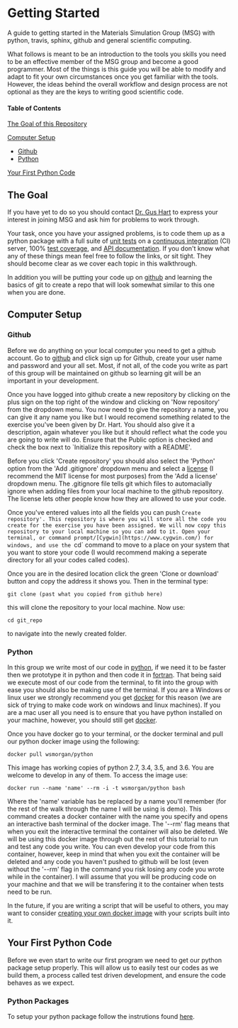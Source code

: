 # Getting Started

A guide to getting started in the Materials Simulation Group (MSG)
with python, travis, sphinx, github and general scientific computing.

What follows is meant to be an introduction to the tools you skills
you need to be an effective member of the MSG group and become a good
programmer. Most of the things is this guide you will be able to
modify and adapt to fit your own circumstances once you get familiar
with the tools. However, the ideas behind the overall workflow and
design process are not optional as they are the keys to writing good
scientific code.

#### Table of Contents

[The Goal of this Repository](#the-goal)

[Computer Setup](#computer-setup)
  * [Github](#github)
  * [Python](#python)

[Your First Python Code](#your-first-python-code)

## The Goal

If you have yet to do so you should contact [Dr. Gus
Hart](http://msg.byu.edu/) to express your interest in joining MSG and
ask him for problems to work through.

Your task, once you have your assigned problems, is to code them up as
a python package with a full suite of [unit
tests](https://en.wikipedia.org/wiki/Unit_testing) on a [continuous
integration](https://en.wikipedia.org/wiki/Continuous_integration)
(CI) server, 100% [test
coverage](https://en.wikipedia.org/wiki/Code_coverage), and [API
documentation](https://en.wikipedia.org/wiki/Application_programming_interface). If
you don't know what any of these things mean feel free to follow the
links, or sit tight. They should become clear as we cover each topic
in this walkthrough.

In addition you will be putting your code up on
[github](https://github.com/) and learning the basics of git to create
a repo that will look somewhat similar to this one when you are done.

## Computer Setup

### Github

Before we do anything on your local computer you need to get a github
account. Go to [github](https://github.com/) and click sign up for
Github, create your user name and password and your all set. Most, if
not all, of the code you write as part of this group will be
maintained on github so learning git will be an important in your
development.

Once you have logged into github create a new repository by clicking
on the plus sign on the top right of the window and clicking on 'Now
repository' from the dropdown menu. You now need to give the
repository a name, you can give it any name you like but I would
recomend something related to the exercise you've been given by
Dr. Hart. You should also give it a description, again whatever you
like but it should reflect what the code you are going to write will
do. Ensure that the Public option is checked and check the box next to
`Initialize this repository with a README'.

Before you click 'Create repository' you should also select the
'Python' option from the 'Add .gitignore' dropdown menu and select a
[license](https://choosealicense.com/) (I recommend the MIT license
for most purposes) from the 'Add a license' dropdown menu. The
.gitignore file tells git which files to automacially ignore when
adding files from your local machine to the github repository. The
license lets other people know how they are allowed to use your code.

Once you've entered values into all the fields you can push `Create
repository'. This repository is where you will store all the code you
create for the exercise you have been assigned. We will now copy this
repository to your local machine so you can add to it. Open your
terminal, or command prompt/[Cygwin](https://www.cygwin.com/) for
windows, and use the `cd` command to move to a place on your system
that you want to store your code (I would recommend making a seperate
directory for all your codes called codes).

Once you are in the desired location click the green 'Clone or
download' button and copy the address it shows you. Then in the
terminal type:

```
git clone (past what you copied from github here)
```

this will clone the repository to your local machine. Now use:

```
cd git_repo
```

to navigate into the newly created folder.

### Python

In this group we write most of our code in
[python](https://www.python.org/), if we need it to be faster then we
prototype it in python and then code it in
[fortran](https://en.wikipedia.org/wiki/Fortran). That being said we
execute most of our code from the terminal, to fit into the group with
ease you should also be making use of the terminal. If you are a
Windows or linux user we strongly recommend you get
[docker](https://www.docker.com/) for this reason (we are sick of
trying to make code work on windows and linux machines). If you are a
mac user all you need is to ensure that you have python installed on
your machine, however, you should still get
[docker](https://www.docker.com/).

Once you have docker go to your terminal, or the docker terminal and
pull our python docker image using the following:

```
docker pull wsmorgan/python
```

This image has working copies of python 2.7, 3.4, 3.5, and 3.6. You
are welcome to develop in any of them. To access the image use:

```
docker run --name 'name' --rm -i -t wsmorgan/python bash
```

Where the 'name' variable has be replaced by a name you'll remember
(for the rest of the walk through the name I will be using is
demo). This command creates a docker container with the name you
specify and opens an interactive bash terminal of the docker
image. The '--rm' flag means that when you exit the interactive
terminal the container will also be deleted. We will be using this
docker image through out the rest of this tutorial to run and test any
code you write. You can even develop your code from this container,
however, keep in mind that when you exit the container will be deleted
and any code you haven't pushed to github will be lost (even without
the '--rm' flag in the command you risk losing any code you wrote
while in the container). I will assume that you will be producing code
on your machine and that we will be transfering it to the container
when tests need to be run.

In the future, if you are writing a script that will be useful to
others, you may want to consider [creating your own docker
image](https://docs.docker.com/engine/userguide/eng-image/dockerfile_best-practices/#build-cache)
with your scripts built into it.

## Your First Python Code

Before we even start to write our first program we need to get our
python package setup properly. This will allow us to easily test our
codes as we build them, a process called test driven development, and
ensure the code behaves as we expect.

### Python Packages

To setup your python package follow the instrutions found
[here](instructions/python_packages.md).


